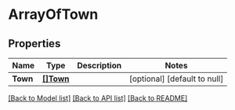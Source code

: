 # ArrayOfTown

## Properties
Name | Type | Description | Notes
------------ | ------------- | ------------- | -------------
**Town** | [**[]Town**](Town.md) |  | [optional] [default to null]

[[Back to Model list]](../README.md#documentation-for-models) [[Back to API list]](../README.md#documentation-for-api-endpoints) [[Back to README]](../README.md)


